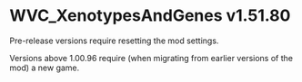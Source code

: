 # WVC_XenotypesAndGenes v1.51.80
 
Pre-release versions require resetting the mod settings.

Versions above 1.00.96 require (when migrating from earlier versions of the mod) a new game.